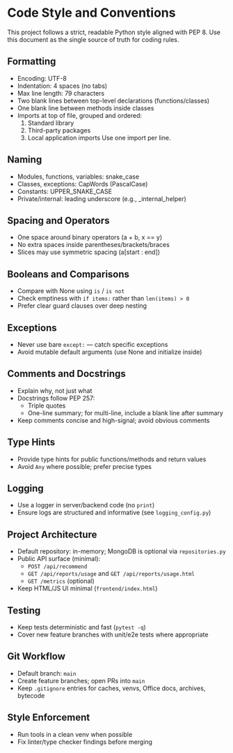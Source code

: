 # Code Style and Conventions

This project follows a strict, readable Python style aligned with PEP 8.
Use this document as the single source of truth for coding rules.

## Formatting
- Encoding: UTF-8
- Indentation: 4 spaces (no tabs)
- Max line length: 79 characters
- Two blank lines between top-level declarations (functions/classes)
- One blank line between methods inside classes
- Imports at top of file, grouped and ordered:
  1) Standard library
  2) Third-party packages
  3) Local application imports
  Use one import per line.

## Naming
- Modules, functions, variables: snake_case
- Classes, exceptions: CapWords (PascalCase)
- Constants: UPPER_SNAKE_CASE
- Private/internal: leading underscore (e.g., _internal_helper)

## Spacing and Operators
- One space around binary operators (a + b, x == y)
- No extra spaces inside parentheses/brackets/braces
- Slices may use symmetric spacing (a[start : end])

## Booleans and Comparisons
- Compare with None using `is` / `is not`
- Check emptiness with `if items:` rather than `len(items) > 0`
- Prefer clear guard clauses over deep nesting

## Exceptions
- Never use bare `except:` — catch specific exceptions
- Avoid mutable default arguments (use None and initialize inside)

## Comments and Docstrings
- Explain why, not just what
- Docstrings follow PEP 257:
  - Triple quotes
  - One-line summary; for multi-line, include a blank line after summary
- Keep comments concise and high-signal; avoid obvious comments

## Type Hints
- Provide type hints for public functions/methods and return values
- Avoid `Any` where possible; prefer precise types

## Logging
- Use a logger in server/backend code (no `print`)
- Ensure logs are structured and informative (see `logging_config.py`)

## Project Architecture
- Default repository: in-memory; MongoDB is optional via `repositories.py`
- Public API surface (minimal):
  - `POST /api/recommend`
  - `GET /api/reports/usage` and `GET /api/reports/usage.html`
  - `GET /metrics` (optional)
- Keep HTML/JS UI minimal (`frontend/index.html`)

## Testing
- Keep tests deterministic and fast (`pytest -q`)
- Cover new feature branches with unit/e2e tests where appropriate

## Git Workflow
- Default branch: `main`
- Create feature branches; open PRs into `main`
- Keep `.gitignore` entries for caches, venvs, Office docs, archives, bytecode

## Style Enforcement
- Run tools in a clean venv when possible
- Fix linter/type checker findings before merging
